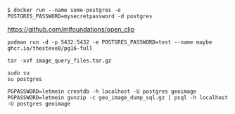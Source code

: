 `$ docker run --name some-postgres -e POSTGRES_PASSWORD=mysecretpassword -d postgres`

https://github.com/mlfoundations/open_clip


`podman run -d -p 5432:5432 -e POSTGRES_PASSWORD=test --name maybe ghcr.io/thesteve0/pg16-full`

```shell
tar -xvf image_query_files.tar.gz

sudo su
su postgres

PGPASSWORD=letmein creatdb -h localhost -U postgres geoimage
PGPASSWORD=letmein gunzip -c geo_image_dump_sql.gz | psql -h localhost -U postgres geoimage

```
